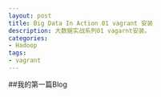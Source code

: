 ```yaml
---
layout: post
title: Big Data In Action 01 vagrant 安装
description: 大数据实战系列01 vagarnt安装。
categories:
- Hadoop 
tags:
- vagrant
---
```



##我的第一篇Blog

